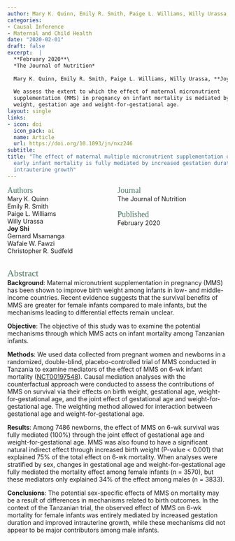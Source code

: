 ```yaml
---
author: Mary K. Quinn, Emily R. Smith, Paige L. Williams, Willy Urassa, Joy Shi, Gernard Msamanga, Wafaie W. Fawzi, Christopher R. Sudfeld
categories: 
- Causal Inference
- Maternal and Child Health
date: "2020-02-01"
draft: false
excerpt:  |
  **February 2020**\
  *The Journal of Nutrition*
  
  Mary K. Quinn, Emily R. Smith, Paige L. Williams, Willy Urassa, **Joy Shi**, Gernard Msamanga, Wafaie W. Fawzi, Christopher R. Sudfeld
  
  We assess the extent to which the effect of maternal micronutrient 
  supplementation (MMS) in pregnancy on infant mortality is mediated by birth 
  weight, gestation age and weight-for-gestational age.
layout: single
links:
- icon: doi
  icon_pack: ai
  name: Article
  url: https://doi.org/10.1093/jn/nxz246
subtitle: 
title: "The effect of maternal multiple micronutrient supplementation on female 
  early infant mortality is fully mediated by increased gestation duration and 
  intrauterine growth"
---
```

<style>
.column-left{
  float: left;
  width: 50%;
  text-align: left;
}
.column-right{
  float: right;
  width: 50%;
  text-align: left;
}
.footer {
  clear: both;
  width: 100%;
}
</style>

<div class="column-left">
  <span style="color:#4b7863; font-family: 'Garamond'; font-size: 1.3em; font-weight: 100">Authors</span><br>  
  Mary K. Quinn<br>
  Emily R. Smith<br>
  Paige L. Williams<br>
  Willy Urassa<br>
  <b>Joy Shi</b><br>
  Gernard Msamanga<br>
  Wafaie W. Fawzi<br>
  Christopher R. Sudfeld
</div>
<div class="column-right">
  <span style="color:#4b7863; font-family: 'Garamond'; font-size: 1.3em; font-weight: 100">Journal</span><br>  
  The Journal of Nutrition<br><br>
  <span style="color:#4b7863; font-family: 'Garamond'; font-size: 1.3em; font-weight: 100">Published</span><br>  
  February 2020<br><br>
</div>
<div class="footer"><br></div>

<span style="color:#4b7863; font-family: 'Garamond'; font-size: 1.5em; font-weight: 100">Abstract</span>  
**Background**: Maternal micronutrient supplementation in pregnancy (MMS) has been shown to improve birth weight among infants in low- and middle-income countries. Recent evidence suggests that the survival benefits of MMS are greater for female infants compared to male infants, but the mechanisms leading to differential effects remain unclear.

**Objective**: The objective of this study was to examine the potential mechanisms through which MMS acts on infant mortality among Tanzanian infants.

**Methods**: We used data collected from pregnant women and newborns in a randomized, double-blind, placebo-controlled trial of MMS conducted in Tanzania to examine mediators of the effect of MMS on 6-wk infant mortality ([NCT00197548](http://clinicaltrials.gov/show/NCT00197548)). Causal mediation analyses with the counterfactual approach were conducted to assess the contributions of MMS on survival via their effects on birth weight, gestational age, weight-for-gestational age, and the joint effect of gestational age and weight-for-gestational age. The weighting method allowed for interaction between gestational age and weight-for-gestational age.

**Results**: Among 7486 newborns, the effect of MMS on 6-wk survival was fully mediated (100%) through the joint effect of gestational age and weight-for-gestational age. MMS was also found to have a significant natural indirect effect through increased birth weight (P-value < 0.001) that explained 75% of the total effect on 6-wk mortality. When analyses were stratified by sex, changes in gestational age and weight-for-gestational age fully mediated the mortality effect among female infants (n = 3570), but these mediators only explained 34% of the effect among males (n = 3833).

**Conclusions**: The potential sex-specific effects of MMS on mortality may be a result of differences in mechanisms related to birth outcomes. In the context of the Tanzanian trial, the observed effect of MMS on 6-wk mortality for female infants was entirely mediated by increased gestation duration and improved intrauterine growth, while these mechanisms did not appear to be major contributors among male infants.
